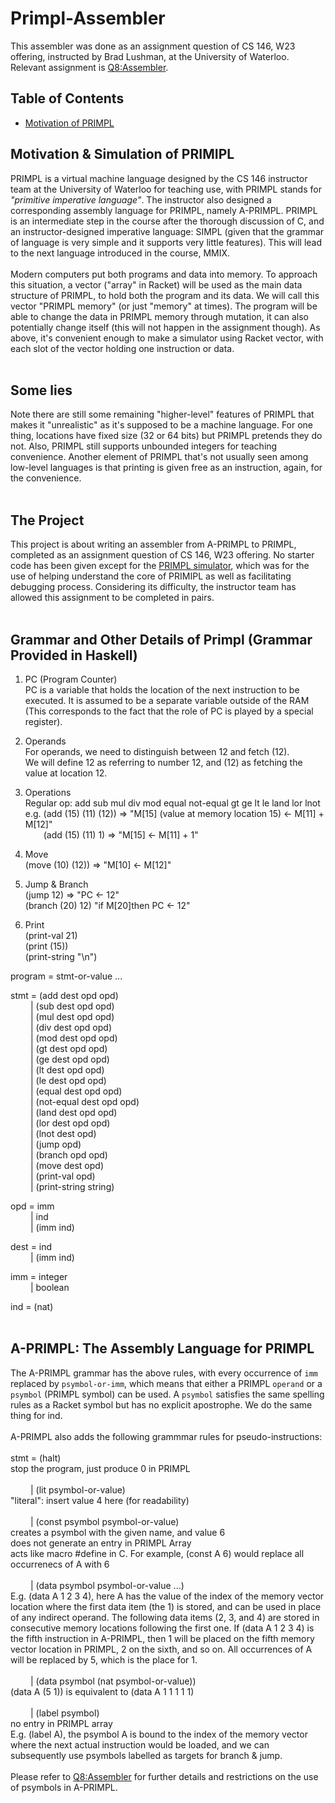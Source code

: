 # Primpl-Assembler
This assembler was done as an assignment question of CS 146, W23 offering, instructed by Brad Lushman, at the University of Waterloo. Relevant assignment is [Q8:Assembler](https://github.com/hg2006/Primpl-Assembler-W23-CS-146/issues/1#issue-1687729289).
## __Table of Contents__
- [Motivation of PRIMPL](#primpl:-a-primitive-imperative-language-for-teaching-use)

## Motivation & Simulation of PRIMIPL
PRIMPL is a virtual machine language designed by the CS 146 instructor team at the University of Waterloo for teaching use, with PRIMPL stands for _"primitive imperative language"_. The instructor also designed a corresponding assembly language for PRIMPL, namely A-PRIMPL. PRIMPL is an intermediate step in the course after the thorough discussion of C, and an instructor-designed imperative language: SIMPL (given that the grammar of language is very simple and it supports very little features). This will lead to the next language introduced in the course, MMIX.
<br> <br>
Modern computers put both programs and data into memory. To approach this situation, a vector ("array" in Racket) will be used as the main data structure of PRIMPL, to hold both the program and its data. We will call this vector "PRIMPL memory" (or just "memory" at times). The program will be able to change the data in PRIMPL memory through mutation, it can also potentially change itself (this will not happen in the assignment though). As above, it's convenient enough to make a simulator using Racket vector, with each slot of the vector holding one instruction or data.
<br> <br>
## Some lies
Note there are still some remaining "higher-level" features of PRIMPL that makes it "unrealistic" as it's supposed to be a machine language. For one thing, locations have fixed size (32 or 64 bits) but PRIMPL pretends they do not. Also, PRIMPL still supports unbounded integers for teaching convenience. Another element of PRIMPL that's not usually seen among low-level languages is that printing is given free as an instruction, again, for the convenience.
<br> <br>
## The Project
This project is about writing an assembler from A-PRIMPL to PRIMPL, completed as an assignment question of CS 146, W23 offering. No starter code has been given except for the [PRIMPL simulator](PRIMPL.rkt), which was for the use of helping understand the core of PRIMIPL as well as facilitating debugging process. Considering its difficulty, the instructor team has allowed this assignment to be completed in pairs.
<br><br>

## Grammar and Other Details of Primpl (Grammar Provided in Haskell)

1. PC (Program Counter) <br>
PC is a variable that holds the location of the next instruction to be executed. It is assumed to be a separate variable outside of the RAM (This corresponds to the fact that the role of PC is played by a special register). 

2. Operands <br>
For operands, we need to distinguish between 12 and fetch (12). <br>
We will define 12 as referring to number 12, and (12) as fetching the value at location 12.  <br>

3. Operations <br>
Regular op: add sub mul div mod equal not-equal gt ge lt le land lor lnot <br>
e.g. (add (15) (11) (12)) => "M\[15] (value at memory location 15) <- M\[11] + M\[12]" <br>
&emsp; &ensp; (add (15) (11) 1) => "M\[15] <- M\[11] + 1" <br>

4. Move <br>
(move (10) (12)) => "M\[10] <- M\[12]" <br>

5. Jump & Branch <br>
(jump 12) => "PC <- 12" <br>
(branch (20) 12) "if M\[20]then PC <- 12" <br>

6. Print <br>
(print-val 21) <br>
(print (15)) <br>
(print-string "\n") <br>

program	 	=	 	stmt-or-value ... <br>
 	 	 	 	 
  stmt	 	=	 	(add dest opd opd) <br>
 	&emsp;&emsp; 	|	 	(sub dest opd opd) <br>
 	&emsp;&emsp; 	|	 	(mul dest opd opd) <br>
 	&emsp;&emsp;	 |	 	(div dest opd opd) <br>
 	&emsp;&emsp; 	|	 	(mod dest opd opd) <br>
 	&emsp;&emsp; 	|	 	(gt dest opd opd) <br>
 	&emsp;&emsp; 	|	 	(ge dest opd opd)<br>
 	&emsp;&emsp; 	|	 	(lt dest opd opd)<br>
 	&emsp;&emsp; 	|	 	(le dest opd opd)<br>
 	&emsp;&emsp; 	|	 	(equal dest opd opd)<br>
 	&emsp;&emsp; 	|	 	(not-equal dest opd opd)<br>
 	&emsp;&emsp; 	|	 	(land dest opd opd)<br>
 	&emsp;&emsp; 	|	 	(lor dest opd opd)<br>
 	&emsp;&emsp; 	|	 	(lnot dest opd)<br>
 	&emsp;&emsp; 	|	 	(jump opd)<br>
 	&emsp;&emsp; 	|	 	(branch opd opd)<br>
 	&emsp;&emsp; 	|	 	(move dest opd)<br>
 	&emsp;&emsp; 	|	 	(print-val opd)<br>
 	&emsp;&emsp; 	|	 	(print-string string)<br>
 	 	 	 	 
  opd	 	=	 	imm <br>
 	&emsp;&emsp; 	|	 	ind<br>
 	&emsp;&emsp; 	|	 	(imm ind) <br>
 	 	 	 	 
  dest	 	=	 	ind<br>
 	&emsp;&emsp; 	|	 	(imm ind)<br>
 	 	 	 	 
  imm	 	=	 	integer<br>
 	&emsp;&emsp; 	|	 	boolean<br>
 	 	 	 	 
  ind	 	=	 	(nat) <br>
  <br>
  
  ## A-PRIMPL: The Assembly Language for PRIMPL
 The A-PRIMPL grammar has the above rules, with every occurrence of ```imm``` replaced by ```psymbol-or-imm```, which means that either a PRIMPL ```operand``` or a ```psymbol```  (PRIMPL symbol) can be used. A ```psymbol``` satisfies the same spelling rules as a Racket symbol but has no explicit apostrophe. We do the same thing for ind. <br> <br>
 A-PRIMPL also adds the following grammmar rules for pseudo-instructions: <br> <br>
  stmt	 	=	 	(halt) <br>
  stop the program, just produce 0 in PRIMPL <br> <br>
 		&emsp;&emsp; |	 	(lit psymbol-or-value) <br>
   "literal": insert value 4 here (for readability) <br> <br>
 	 &emsp;&emsp;	|	 	(const psymbol psymbol-or-value) <br>
   creates a psymbol with the given name, and value 6 <br>
   does not generate an entry in PRIMPL Array<br>
   acts like macro #define in C. For example, (const A 6) would replace all occurrenecs of A with 6 <br> <br>
 		&emsp;&emsp; |	 	(data psymbol psymbol-or-value ...) <br>
   E.g. (data A 1 2 3 4), here A has the value of the index of the memory vector location where the first data item (the 1) is stored, and can be used in place of any indirect operand. The following data items (2, 3, and 4) are stored in consecutive memory locations following the first one. 
   If (data A 1 2 3 4) is the fifth instruction in A-PRIMPL, then 1 will be placed on the fifth memory vector location in PRIMPL, 2 on the sixth, and so on. All occurrences of A will be replaced by 5, which is the place for 1. <br> <br>
 	 &emsp;&emsp;	|	 	(data psymbol (nat psymbol-or-value)) <br>
  (data A (5 1)) is equivalent to (data A 1 1 1 1 1) <br> <br>
 	 &emsp;&emsp;	|	 	(label psymbol) <br>
   no entry in PRIMPL array <br>
   E.g. (label A), the psymbol A is bound to the index of the memory vector where the next actual instruction would be loaded, and we can subsequently use psymbols labelled as targets for branch & jump. <br> <br> 
Please refer to [Q8:Assembler](https://github.com/hg2006/Primpl-Assembler-W23-CS-146/issues/1#issue-1687729289) for further details and restrictions on the use of psymbols in A-PRIMPL.

